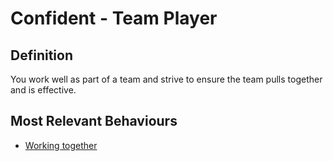 # Confident - Team Player  

## Definition 

You work well as part of a team and strive to ensure the team pulls together and is effective. 


## Most Relevant Behaviours

* [Working together](../behav/work_together.md)

